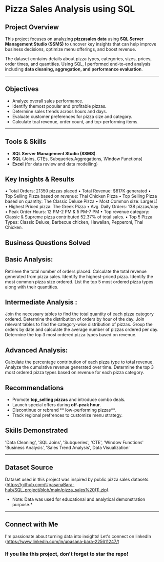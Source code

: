 # Pizza Sales Analysis using SQL

## Project Overview
This project focuses on analyzing **pizzasales data** using **SQL Server Management Studio (SSMS)** to uncover key insights that can help improve business decisions, optimize menu offerings, and boost revenue.

The dataset contains details about pizza types, categories, sizes, prices, order times, and quantities.
Using SQL, I performed end-to-end analysis including **data cleaning, aggregation, and performance evaluation**.

----

## Objectives 
- Analyze overall sales performance.
- Identify themost popular and profitable pizzas.
- Determine sales trends across hours and days.
- Evaluate customer preferences for pizza size and category.
- Calculate toal revenue, order count, and top-performing items.

-------

## Tools & Skills
- **SQL Server Management Studio (SSMS)**.
- **SQL** (Joins, CTEs, Subqueries.Aggregations, Window Functions)
- **Excel** (for data review and data modelling)

## Key Insights & Results
•	Total Orders: 21350 pizzas placed
•	Total Revenue: $817K generated
•	Top Selling Pizza based on revenue: Thai Chicken Pizza
•	Top Selling Pizza based on quantity: The Classic Deluxe Pizza
•	Most Common size: Large(L)
•	Highest Priced pizza: The Greek Pizza
•	Avg. Daily Orders: 138 pizzas/day
•	Peak Order Hours: 12 PM-2 PM & 5 PM-7 PM
•	Top revenue category: Classic & Supreme pizza contributed 
52.37% of total sales.
•	Top 5 Pizza Types: Classic Deluxe, Barbecue chicken, Hawaiian,
Pepperoni, Thai Chicken.


## Business Questions Solved

## Basic Analysis:
Retrieve the total number of orders placed.
Calculate the total revenue generated from pizza sales.
Identify the highest-priced pizza.
Identify the most common pizza size ordered.
List the top 5 most ordered pizza types along with their quantities.


## Intermediate Analysis :
Join the necessary tables to find the total quantity of each pizza category ordered.
Determine the distribution of orders by hour of the day.
Join relevant tables to find the category-wise distribution of pizzas.
Group the orders by date and calculate the average number of pizzas ordered per day.
Determine the top 3 most ordered pizza types based on revenue.

## Advanced Analysis:
Calculate the percentage contribution of each pizza type to total revenue.
Analyze the cumulative revenue generated over time.
Determine the top 3 most ordered pizza types based on revenue for each pizza category.

## Recommendations
- Promote **top_selling pizzas** and introduce combo deals.
- Launch special offers during **off-peak hour**.
- Discontinue or rebrand ** low-performing pizzas**.
- Track regional prefrences to customize menu strategy.

 ## Skills Demonstrated
 'Data Cleaning', 'SQL Joins', 'Subqueries', 'CTE', 'Window Functions'
 'Business Analysis', 'Sales Trend Analysis', Data Visualization'

 ----

 ## Dataset Source
 Dataset used in this project was inspired by public pizza sales datasets (https://github.com/UpasanaBara-hub/SQL_project/blob/main/pizza_sales%20(1).zip).
 * Note: Data was used for educational and analytical demonstration purpose.*

-------

## Connect with Me
I'm passionate about turning data into insights!
Let's connect on linkedIn (https://www.linkedin.com/in/upasana-bara-225611247/)

### If you like this project, don't forget to star the repo!

